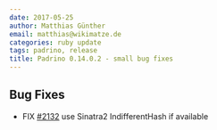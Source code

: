 ```yaml
---
date: 2017-05-25
author: Matthias Günther
email: matthias@wikimatze.de
categories: ruby update
tags: padrino, release
title: Padrino 0.14.0.2 - small bug fixes
---
```


## Bug Fixes

- FIX [#2132](https://github.com/padrino/padrino-framework/issues/2132) use Sinatra2 IndifferentHash if available

